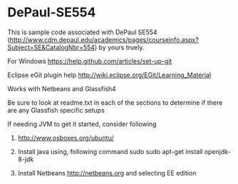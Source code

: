 DePaul-SE554
============

This is sample code associated with DePaul SE554 (http://www.cdm.depaul.edu/academics/pages/courseinfo.aspx?Subject=SE&CatalogNbr=554) by yours truely.

For Windows https://help.github.com/articles/set-up-git

Eclipse eGit plugin help http://wiki.eclipse.org/EGit/Learning_Material

Works with Netbeans and Glassfish4

Be sure to look at readme.txt in each of the sections to determine if there are any Glassfish specific setups

If needing JVM to get it started, consider following
1)  http://www.osboxes.org/ubuntu/
2)  Install java using, following command
sudo  sudo apt-get install openjdk-8-jdk

3)  Install Netbeans
http://netbeans.org and selecting EE edition
